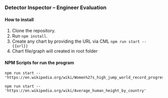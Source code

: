 ### Detector Inspector – Engineer Evaluation

#### How to install

1.  Clone the repository.
2.  Run `npm install`.
3.  Create any chart by providing the URL via CML `npm run start -- {{url}}`
4.  Chart file/graph will created in root folder

#### NPM Scripts for run the program

    npm run start -- 'https://en.wikipedia.org/wiki/Women%27s_high_jump_world_record_progression'

    npm run start -- 'https://en.wikipedia.org/wiki/Average_human_height_by_country'

